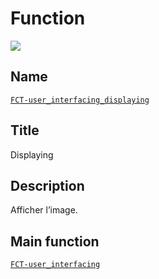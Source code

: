 # Function
![](viewme.jpg)

## Name
[`FCT-user_interfacing_displaying`]()

## Title
Displaying

## Description
Afficher l’image.

## Main function
[`FCT-user_interfacing`](../FCT-user_interfacing)
